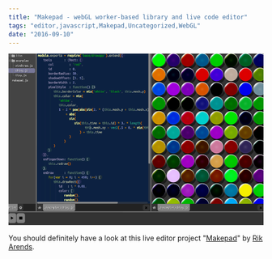 ```yaml
---
title: "Makepad - webGL worker-based library and live code editor"
tags: "editor,javascript,Makepad,Uncategorized,WebGL"
date: "2016-09-10"
---
```


[![makepad](images/Screen-Shot-2016-09-10-at-14.05.59.png)](https://makepad.github.io/makepad)

You should definitely have a look at this live editor project "[Makepad](https://github.com/makepad/makepad.github.io)" by [Rik Arends](https://twitter.com/rikarends).
